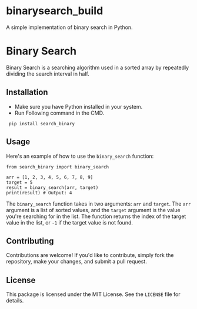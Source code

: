 # binarysearch_build

A simple implementation of binary search in Python.

# Binary Search

Binary Search is a searching algorithm used in a sorted array by repeatedly dividing the search interval in half.

## Installation

- Make sure you have Python installed in your system.
- Run Following command in the CMD.

 ```
  pip install search_binary
  ```

  
## Usage

Here's an example of how to use the `binary_search` function:

```
from search_binary import binary_search

arr = [1, 2, 3, 4, 5, 6, 7, 8, 9]
target = 5
result = binary_search(arr, target)
print(result) # Output: 4
```

The `binary_search` function takes in two arguments: `arr` and `target`. The `arr` argument is a list of sorted values, and the `target` argument is the value you're searching for in the list. The function returns the index of the target value in the list, or `-1` if the target value is not found.

## Contributing

Contributions are welcome! If you'd like to contribute, simply fork the repository, make your changes, and submit a pull request.

## License

This package is licensed under the MIT License. See the `LICENSE` file for details.



